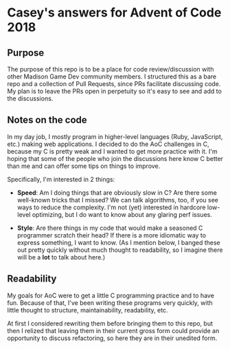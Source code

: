 # Casey's answers for Advent of Code 2018

## Purpose
The purpose of this repo is to be a place for code review/discussion with other Madison Game Dev community members. I structured this as a bare repo and a collection of Pull Requests, since PRs facilitate discussing code. My plan is to leave the PRs open in perpetuity so it's easy to see and add to the discussions.


## Notes on the code
In my day job, I mostly program in higher-level languages (Ruby, JavaScript, etc.) making web applications. I decided to do the AoC challenges in C, because my C is pretty weak and I wanted to get more practice with it. I'm hoping that some of the people who join the discussions here know C better than me and can offer some tips on things to improve.

Specifically, I'm interested in 2 things:

+ **Speed**: Am I doing things that are obviously slow in C? Are there some well-known tricks that I missed? We can talk algorithms, too, if you see ways to reduce the complexity. I'm not (yet) interested in hardcore low-level optimizing, but I do want to know about any glaring perf issues.

+ **Style**: Are there things in my code that would make a seasoned C programmer scratch their head? If there is a more idiomatic way to express something, I want to know. (As I mention below, I banged these out pretty quickly without much thought to readability, so I imagine there will be a **lot** to talk about here.)


## Readability
My goals for AoC were to get a little C programming practice and to have fun. Because of that, I've been writing these programs very quickly, with little thought to structure, maintainability, readability, etc.

At first I considered rewriting them before bringing them to this repo, but then I relized that leaving them in their current gross form could provide an opportunity to discuss refactoring, so here they are in their unedited form.
